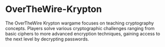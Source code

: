 # OverTheWire-Krypton
The OverTheWire Krypton wargame focuses on teaching cryptography concepts. Players solve various cryptographic challenges ranging from basic ciphers to more advanced encryption techniques, gaining access to the next level by decrypting passwords.
